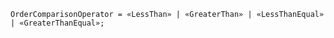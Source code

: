 <!-- This file is generated automatically by infrastructure scripts. Please don't edit by hand. -->

```{ .ebnf .slang-ebnf #OrderComparisonOperator }
OrderComparisonOperator = «LessThan» | «GreaterThan» | «LessThanEqual» | «GreaterThanEqual»;
```
